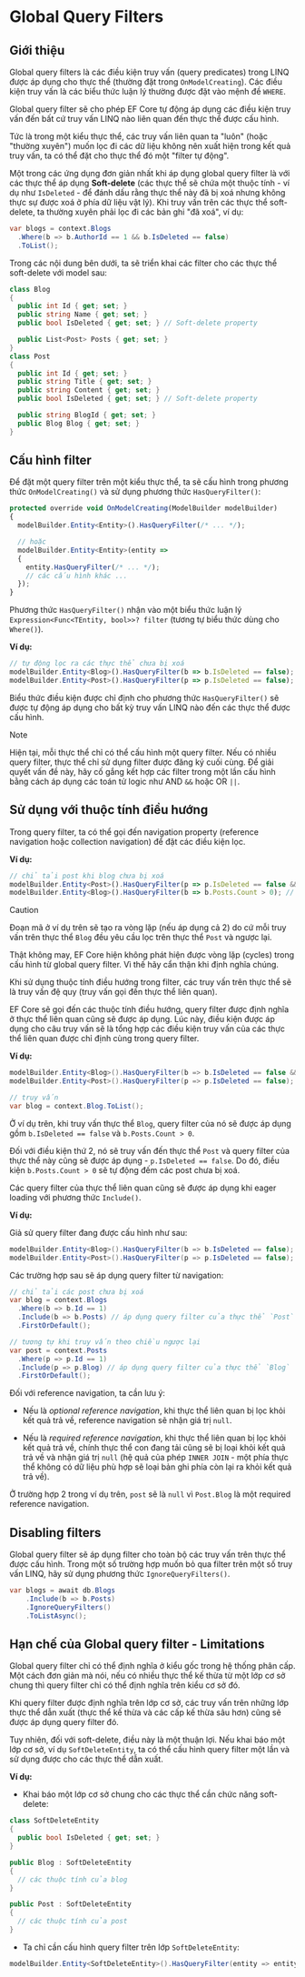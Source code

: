 # Global Query Filters

## Giới thiệu

Global query filters là các điều kiện truy vấn (query predicates) trong LINQ được áp dụng cho thực thể (thường đặt trong `OnModelCreating`). Các điều kiện truy vấn là các biểu thức luận lý thường được đặt vào mệnh đề `WHERE`. 

Global query filter sẽ cho phép EF Core tự động áp dụng các điều kiện truy vấn đến bất cứ truy vấn LINQ nào liên quan đến thực thể được cấu hình.

Tức là trong một kiểu thực thể, các truy vấn liên quan ta "luôn" (hoặc "thường xuyên") muốn lọc đi các dữ liệu không nên xuất hiện trong kết quả truy vấn, ta có thể đặt cho thực thể đó một "filter tự động".

Một trong các ứng dụng đơn giản nhất khi áp dụng global query filter là với các thực thể áp dụng **Soft-delete** (các thực thể sẽ chứa một thuộc tính - ví dụ như `IsDeleted` - để đánh dấu rằng thực thể này đã bị xoá nhưng không thực sự được xoá ở phía dữ liệu vật lý). Khi truy vấn trên các thực thể soft-delete, ta thường xuyên phải lọc đi các bản ghi "đã xoá", ví dụ:

```cs
var blogs = context.Blogs
  .Where(b => b.AuthorId == 1 && b.IsDeleted == false)
  .ToList();
```

Trong các nội dung bên dưới, ta sẽ triển khai các filter cho các thực thể soft-delete với model sau:

```cs
class Blog
{
  public int Id { get; set; }
  public string Name { get; set; }
  public bool IsDeleted { get; set; } // Soft-delete property

  public List<Post> Posts { get; set; }
}
class Post
{
  public int Id { get; set; }
  public string Title { get; set; }
  public string Content { get; set; }
  public bool IsDeleted { get; set; } // Soft-delete property

  public string BlogId { get; set; }
  public Blog Blog { get; set; }
}
```

## Cấu hình filter

Để đặt một query filter trên một kiểu thực thể, ta sẽ cấu hình trong phương thức `OnModelCreating()` và sử dụng phương thức `HasQueryFilter()`:

```ts
protected override void OnModelCreating(ModelBuilder modelBuilder)
{
  modelBuilder.Entity<Entity>().HasQueryFilter(/* ... */);

  // hoặc
  modelBuilder.Entity<Entity>(entity =>
  {
    entity.HasQueryFilter(/* ... */);
    // các cấu hình khác ...  
  });
}
```

Phương thức `HasQueryFilter()` nhận vào một biểu thức luận lý `Expression<Func<TEntity, bool>>? filter` (tương tự biểu thức dùng cho `Where()`).

**Ví dụ:**

```ts
// tự động lọc ra các thực thể chưa bị xoá
modelBuilder.Entity<Blog>().HasQueryFilter(b => b.IsDeleted == false);
modelBuilder.Entity<Post>().HasQueryFilter(p => p.IsDeleted == false);
```

Biểu thức điều kiện được chỉ định cho phương thức `HasQueryFilter()` sẽ được tự động áp dụng cho bất kỳ truy vấn LINQ nào đến các thực thể được cấu hình.

> [!Note]
> Hiện tại, mỗi thực thể chỉ có thể cấu hình một query filter. Nếu có nhiều query filter, thực thể chỉ sử dụng filter được đăng ký cuối cùng. Để giải quyết vấn đề này, hãy cố gắng kết hợp các filter trong một lần cấu hình bằng cách áp dụng các toán tử logic như AND `&&` hoặc OR `||`.

## Sử dụng với thuộc tính điều hướng

Trong query filter, ta có thể gọi đến navigation property (reference navigation hoặc collection navigation) để đặt các điều kiện lọc.

**Ví dụ:**

```ts
// chỉ tải post khi blog chưa bị xoá
modelBuilder.Entity<Post>().HasQueryFilter(p => p.IsDeleted == false && p.Blog.IsDeleted == false); // gọi reference navigation
modelBuilder.Entity<Blog>().HasQueryFilter(b => b.Posts.Count > 0); // gọi collection navigation
```

> [!Caution]
> Đoạn mã ở ví dụ trên sẽ tạo ra vòng lặp (nếu áp dụng cả 2) do cứ mỗi truy vấn trên thực thể `Blog` đều yêu cầu lọc trên thực thể `Post` và ngược lại.
>
> Thật không may, EF Core hiện không phát hiện được vòng lặp (cycles) trong cấu hình từ global query filter. Vì thế hãy cẩn thận khi định nghĩa chúng. 

Khi sử dụng thuộc tính điều hướng trong filter, các truy vấn trên thực thể sẽ là truy vấn đệ quy (truy vấn gọi đến thực thể liên quan). 

EF Core sẽ gọi đến các thuộc tính điều hướng, query filter được định nghĩa ở thực thể liên quan cũng sẽ được áp dụng. Lúc này, điều kiện được áp dụng cho câu truy vấn sẽ là tổng hợp các điều kiện truy vấn của các thực thể liên quan được chỉ định cùng trong query filter.

**Ví dụ:**

```cs
modelBuilder.Entity<Blog>().HasQueryFilter(b => b.IsDeleted == false && b.Posts.Count > 0);
modelBuilder.Entity<Post>().HasQueryFilter(p => p.IsDeleted == false);

// truy vấn
var blog = context.Blog.ToList();
```

Ở ví dụ trên, khi truy vấn thực thể `Blog`, query filter của nó sẽ được áp dụng gồm `b.IsDeleted == false` và `b.Posts.Count > 0`.

Đối với điều kiện thứ 2, nó sẽ truy vấn đến thực thể `Post` và query filter của thực thể này cũng sẽ được áp dụng - `p.IsDeleted == false`. Do đó, điều kiện `b.Posts.Count > 0` sẽ tự động đếm các post chưa bị xoá.

Các query filter của thực thể liên quan cũng sẽ được áp dụng khi eager loading với phương thức `Include()`.

**Ví dụ:**

Giả sử query filter đang được cấu hình như sau:

```cs
modelBuilder.Entity<Blog>().HasQueryFilter(b => b.IsDeleted == false);
modelBuilder.Entity<Post>().HasQueryFilter(p => p.IsDeleted == false);
```

Các trường hợp sau sẽ áp dụng query filter từ navigation:

```cs
// chỉ tải các post chưa bị xoá
var blog = context.Blogs
  .Where(b => b.Id == 1)
  .Include(b => b.Posts) // áp dụng query filter của thực thể `Post`
  .FirstOrDefault();

// tương tự khi truy vấn theo chiều ngược lại
var post = context.Posts
  .Where(p => p.Id == 1)
  .Include(p => p.Blog) // áp dụng query filter của thực thể `Blog`
  .FirstOrDefault();
```

Đối với reference navigation, ta cần lưu ý:

- Nếu là _optional reference navigation_, khi thực thể liên quan bị lọc khỏi kết quả trả về, reference navigation sẽ nhận giá trị `null`.

- Nếu là _required reference navigation_, khi thực thể liên quan bị lọc khỏi kết quả trả về, chính thực thể con đang tải cũng sẽ bị loại khỏi kết quả trả về và nhận giá trị `null` (hệ quả của phép `INNER JOIN` - một phía thực thể không có dữ liệu phù hợp sẽ loại bản ghi phía còn lại ra khỏi kết quả trả về).

Ở trường hợp 2 trong ví dụ trên, `post` sẽ là `null` vì `Post.Blog` là một required reference navigation.

## Disabling filters

Global query filter sẽ áp dụng filter cho toàn bộ các truy vấn trên thực thể được cấu hình. Trong một số trường hợp muốn bỏ qua filter trên một số truy vấn LINQ, hãy sử dụng phương thức `IgnoreQueryFilters()`.

```cs
var blogs = await db.Blogs
    .Include(b => b.Posts)
    .IgnoreQueryFilters()
    .ToListAsync();
```

## Hạn chế của Global query filter - Limitations

Global query filter chỉ có thể định nghĩa ở kiểu gốc trong hệ thống phân cấp. Một cách đơn giản mà nói, nếu có nhiều thực thể kế thừa từ một lớp cơ sở chung thì query filter chỉ có thể định nghĩa trên kiểu cơ sở đó.

Khi query filter được định nghĩa trên lớp cơ sở, các truy vấn trên những lớp thực thể dẫn xuất (thực thể kế thừa và các cấp kế thừa sâu hơn) cũng sẽ được áp dụng query filter đó.

Tuy nhiên, đối với soft-delete, điều này là một thuận lợi. Nếu khai báo một lớp cơ sở, ví dụ `SoftDeleteEntity`, ta có thể cấu hình query filter một lần và sử dụng được cho các thực thể dẫn xuất.

**Ví dụ:**

- Khai báo một lớp cơ sở chung cho các thực thể cần chức năng soft-delete:

```cs
class SoftDeleteEntity
{
  public bool IsDeleted { get; set; }
}

public Blog : SoftDeleteEntity
{
  // các thuộc tính của blog
}

public Post : SoftDeleteEntity
{
  // các thuộc tính của post
}
```

- Ta chỉ cần cấu hình query filter trên lớp `SoftDeleteEntity`:

```cs
modelBuilder.Entity<SoftDeleteEntity>().HasQueryFilter(entity => entity.IsDeleted == false);
```



